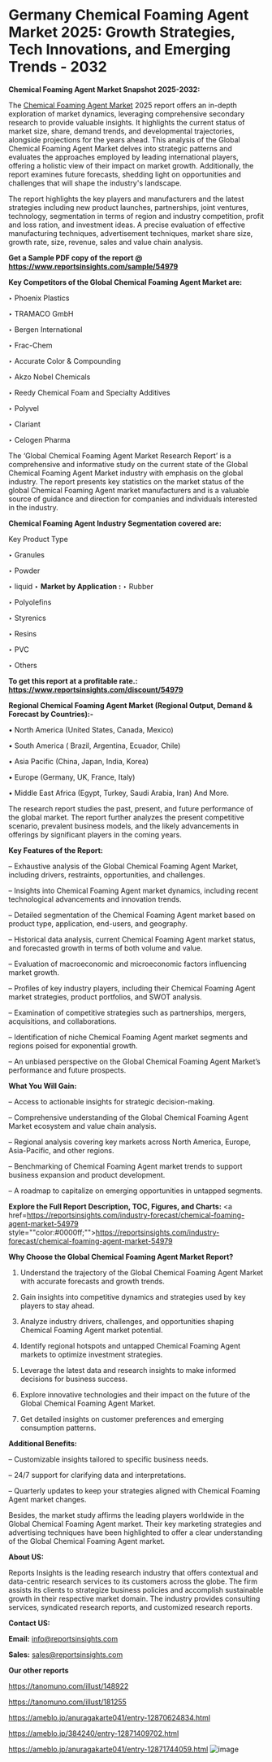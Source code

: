 # Germany Chemical Foaming Agent Market 2025: Growth Strategies, Tech Innovations, and Emerging Trends - 2032

<strong>Chemical Foaming Agent Market Snapshot 2025-2032:</strong>

The <a href=https://www.reportsinsights.com/sample/54979>Chemical Foaming Agent Market</a> 2025 report offers an in-depth exploration of market dynamics, leveraging comprehensive secondary research to provide valuable insights. It highlights the current status of market size, share, demand trends, and developmental trajectories, alongside projections for the years ahead. This analysis of the Global Chemical Foaming Agent Market delves into strategic patterns and evaluates the approaches employed by leading international players, offering a holistic view of their impact on market growth. Additionally, the report examines future forecasts, shedding light on opportunities and challenges that will shape the industry's landscape.

The report highlights the key players and manufacturers and the latest strategies including new product launches, partnerships, joint ventures, technology, segmentation in terms of region and industry competition, profit and loss ration, and investment ideas. A precise evaluation of effective manufacturing techniques, advertisement techniques, market share size, growth rate, size, revenue, sales and value chain analysis.

<strong>Get a Sample PDF copy of the report @ <a href=https://www.reportsinsights.com/sample/54979 style=color:#0000ff;>https://www.reportsinsights.com/sample/54979</a></strong>

<strong>Key Competitors of the Global Chemical Foaming Agent Market are:</strong>

‣ Phoenix Plastics

‣ TRAMACO GmbH

‣ Bergen International

‣ Frac-Chem

‣ Accurate Color & Compounding

‣ Akzo Nobel Chemicals

‣ Reedy Chemical Foam and Specialty Additives

‣ Polyvel

‣ Clariant

‣ Celogen Pharma

The ‘Global Chemical Foaming Agent Market Research Report’ is a comprehensive and informative study on the current state of the Global Chemical Foaming Agent Market industry with emphasis on the global industry. The report presents key statistics on the market status of the global Chemical Foaming Agent market manufacturers and is a valuable source of guidance and direction for companies and individuals interested in the industry.

<strong>Chemical Foaming Agent Industry Segmentation covered are:</strong>

Key Product Type

‣ Granules

‣ Powder

‣ liquid
‣ 
<strong>Market by Application :</strong>
‣ Rubber

‣ Polyolefins

‣ Styrenics

‣ Resins

‣ PVC

‣ Others

<strong>To get this report at a profitable rate.: <a href=https://www.reportsinsights.com/discount/54979 style=color:#0000ff;>https://www.reportsinsights.com/discount/54979</a></strong>

<strong>Regional Chemical Foaming Agent Market (Regional Output, Demand &amp; Forecast by Countries):-</strong>

• North America (United States, Canada, Mexico)

• South America ( Brazil, Argentina, Ecuador, Chile)

• Asia Pacific (China, Japan, India, Korea)

• Europe (Germany, UK, France, Italy)

• Middle East Africa (Egypt, Turkey, Saudi Arabia, Iran) And More.

The research report studies the past, present, and future performance of the global market. The report further analyzes the present competitive scenario, prevalent business models, and the likely advancements in offerings by significant players in the coming years.

<strong>Key Features of the Report:</strong>

– Exhaustive analysis of the Global Chemical Foaming Agent Market, including drivers, restraints, opportunities, and challenges.

– Insights into Chemical Foaming Agent market dynamics, including recent technological advancements and innovation trends.

– Detailed segmentation of the Chemical Foaming Agent market based on product type, application, end-users, and geography.

– Historical data analysis, current Chemical Foaming Agent market status, and forecasted growth in terms of both volume and value.

– Evaluation of macroeconomic and microeconomic factors influencing market growth.

– Profiles of key industry players, including their Chemical Foaming Agent market strategies, product portfolios, and SWOT analysis.

– Examination of competitive strategies such as partnerships, mergers, acquisitions, and collaborations.

– Identification of niche Chemical Foaming Agent market segments and regions poised for exponential growth.

– An unbiased perspective on the Global Chemical Foaming Agent Market’s performance and future prospects.

<strong>What You Will Gain:</strong>

– Access to actionable insights for strategic decision-making.

– Comprehensive understanding of the Global Chemical Foaming Agent Market ecosystem and value chain analysis.

– Regional analysis covering key markets across North America, Europe, Asia-Pacific, and other regions.

– Benchmarking of Chemical Foaming Agent market trends to support business expansion and product development.

– A roadmap to capitalize on emerging opportunities in untapped segments.

<strong>Explore the Full Report Description, TOC, Figures, and Charts:</strong>
<a href=https://reportsinsights.com/industry-forecast/chemical-foaming-agent-market-54979 style=""color:#0000ff;"">https://reportsinsights.com/industry-forecast/chemical-foaming-agent-market-54979</a>

<strong>Why Choose the Global Chemical Foaming Agent Market Report?</strong>

1. Understand the trajectory of the Global Chemical Foaming Agent Market with accurate forecasts and growth trends.

2. Gain insights into competitive dynamics and strategies used by key players to stay ahead.

3. Analyze industry drivers, challenges, and opportunities shaping Chemical Foaming Agent market potential.

4. Identify regional hotspots and untapped Chemical Foaming Agent markets to optimize investment strategies.

5. Leverage the latest data and research insights to make informed decisions for business success.

6. Explore innovative technologies and their impact on the future of the Global Chemical Foaming Agent Market.

7. Get detailed insights on customer preferences and emerging consumption patterns.

<strong>Additional Benefits:</strong>

– Customizable insights tailored to specific business needs.

– 24/7 support for clarifying data and interpretations.

– Quarterly updates to keep your strategies aligned with Chemical Foaming Agent market changes.

Besides, the market study affirms the leading players worldwide in the Global Chemical Foaming Agent market. Their key marketing strategies and advertising techniques have been highlighted to offer a clear understanding of the Global Chemical Foaming Agent market.

<strong><strong>About US</strong>:</strong>

Reports Insights is the leading research industry that offers contextual and data-centric research services to its customers across the globe. The firm assists its clients to strategize business policies and accomplish sustainable growth in their respective market domain. The industry provides consulting services, syndicated research reports, and customized research reports.

<strong>Contact US:</strong>

<p class=><b>Email:</b> <a href=mailto:info@reportsinsights.com>info@reportsinsights.com</a></p>
<p class=><b>Sales:</b> <a href=mailto:sales@reportsinsights.com>sales@reportsinsights.com</a></p>

<strong>Our other reports</strong>

<a href=https://tanomuno.com/illust/148922>https://tanomuno.com/illust/148922</a>

<a href=https://tanomuno.com/illust/181255>https://tanomuno.com/illust/181255</a>

<a href=https://ameblo.jp/anuragakarte041/entry-12870624834.html>https://ameblo.jp/anuragakarte041/entry-12870624834.html</a>

<a href=https://ameblo.jp/384240/entry-12871409702.html>https://ameblo.jp/384240/entry-12871409702.html</a>

<a href=https://ameblo.jp/anuragakarte041/entry-12871744059.html>https://ameblo.jp/anuragakarte041/entry-12871744059.html</a>
![image](https://github.com/user-attachments/assets/374a3eeb-ae9e-4794-a313-84286e2e886c)
